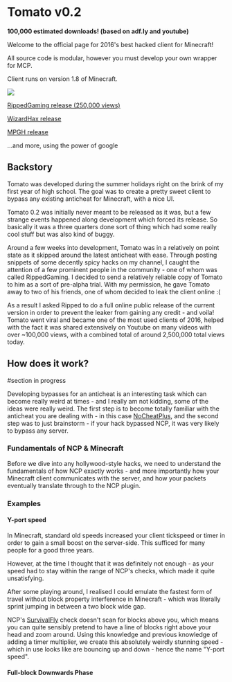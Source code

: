# Tomato v0.2
**100,000 estimated downloads! (based on adf.ly and youtube)**

Welcome to the official page for 2016's best hacked client for Minecraft! 

All source code is modular, however you must develop your own wrapper for MCP.

Client runs on version 1.8 of Minecraft.

![](https://i.imgur.com/WPJDo3Lg.jpg)

[RippedGaming release (250,000 views)](https://www.youtube.com/watch?v=hOODKCNqqEM)

[WizardHax release](https://www.wizardhax.com/2017/06/23/minecraft-tomato-client-1-8-x-hacked-client-download/)

[MPGH release](https://www.mpgh.net/forum/showthread.php?t=1102696)

...and more, using the power of google

## Backstory
Tomato was developed during the summer holidays right on the brink of my first year of high school. The goal was to create a pretty sweet client to bypass any existing anticheat for Minecraft, with a nice UI.

Tomato 0.2 was initially never meant to be released as it was, but a few strange events happened along development which forced its release. So basically it was a three quarters done sort of thing which had some really cool stuff but was also kind of buggy.

Around a few weeks into development, Tomato was in a relatively on point state as it skipped around the latest anticheat with ease. Through posting snippets of some decently spicy hacks on my channel, I caught the attention of a few prominent people in the community - one of whom was called RippedGaming. I decided to send a relatively reliable copy of Tomato to him as a sort of pre-alpha trial. With my permission, he gave Tomato away to two of his friends, one of whom decided to leak the client online :(

As a result I asked Ripped to do a full online public release of the current version in order to prevent the leaker from gaining any credit - and voila! Tomato went viral and became one of the most used clients of 2016, helped with the fact it was shared extensively on Youtube on many videos with over ~100,000 views, with a combined total of around 2,500,000 total views today.


## How does it work?
#section in progress

Developing bypasses for an anticheat is an interesting task which can become really weird at times - and I really am not kidding, some of the ideas were really weird. The first step is to become totally familiar with the anticheat you are dealing with - in this case [NoCheatPlus](https://github.com/NoCheatPlus/NoCheatPlus), and the second step was to just brainstorm - if your hack bypassed NCP, it was very likely to bypass any server.

###  Fundamentals of NCP & Minecraft
Before we dive into any hollywood-style hacks, we need to understand the fundamentals of how NCP exactly works - and more importantly how your Minecraft client communicates with the server, and how your packets eventually translate through to the NCP plugin.


### Examples
#### Y-port speed

In Minecraft, standard old speeds increased your client tickspeed or timer in order to gain a small boost on the server-side. This sufficed for many people for a good three years.

However, at the time I thought that it was definitely not enough - as your speed had to stay within the range of NCP's checks, which made it quite unsatisfying. 

After some playing around, I realised I could emulate the fastest form of travel without block property interference in Minecraft - which was literally sprint jumping in between a two block wide gap.

NCP's [SurvivalFly](https://github.com/NoCheatPlus/Docs/wiki/%5BMoving%5D-Survivalfly) check doesn't scan for blocks above you, which means you can quite sensibly pretend to have a line of blocks right above your head and zoom around. Using this knowledge and previous knowledge of adding a timer multiplier, we create this absolutely weirdly stunning speed - which in use looks like are bouncing up and down - hence the name "Y-port speed".

#### Full-block Downwards Phase



